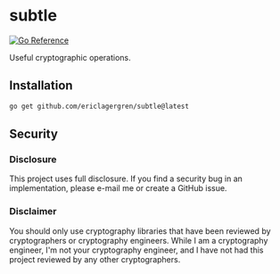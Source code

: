 # subtle

[![Go Reference](https://pkg.go.dev/badge/github.com/ericlagergren/subtle.svg)](https://pkg.go.dev/github.com/ericlagergren/subtle)

Useful cryptographic operations.

## Installation

```bash
go get github.com/ericlagergren/subtle@latest
```

## Security

### Disclosure

This project uses full disclosure. If you find a security bug in
an implementation, please e-mail me or create a GitHub issue.

### Disclaimer

You should only use cryptography libraries that have been
reviewed by cryptographers or cryptography engineers. While I am
a cryptography engineer, I'm not your cryptography engineer, and
I have not had this project reviewed by any other cryptographers.
